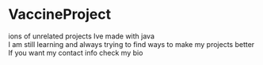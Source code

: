 # VaccineProject  
ions of unrelated projects Ive made with java  
I am still learning and always trying to find ways to make my projects better  
If you want my contact info check my bio   
